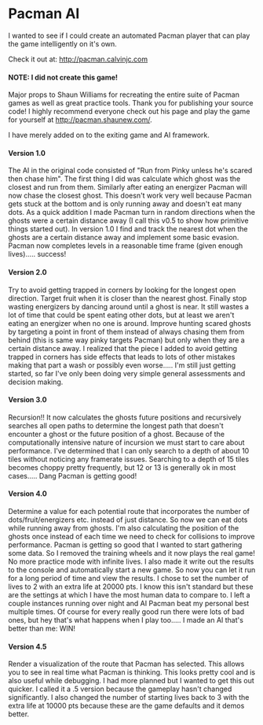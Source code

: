 # Pacman AI

I wanted to see if I could create an automated Pacman player that can play the game intelligently on it's own.

Check it out at: http://pacman.calvinjc.com

#### NOTE: I did not create this game!
Major props to Shaun Williams for recreating the entire suite of Pacman games as well as great practice tools.  Thank you for publishing your source code!  I highly recommend everyone check out his page and play the game for yourself at http://pacman.shaunew.com/.  

I have merely added on to the exiting game and AI framework.


#### Version 1.0
The AI in the original code consisted of "Run from Pinky unless he's scared then chase him".  The first thing I did was calculate which ghost was the closest and run from them.  Similarly after eating an energizer Pacman will now chase the closest ghost.  This doesn't work very well because Pacman gets stuck at the bottom and is only running away and doesn't eat many dots.  As a quick addition I made Pacman turn in random directions when the ghosts were a certain distance away (I call this v0.5 to show how primitive things started out).  In version 1.0 I find and track the nearest dot when the ghosts are a certain distance away and implement some basic evasion.  Pacman now completes levels in a reasonable time frame (given enough lives)..... success!

#### Version 2.0
Try to avoid getting trapped in corners by looking for the longest open direction.  Target fruit when it is closer than the nearest ghost.  Finally stop wasting energizers by dancing around until a ghost is near.  It still wastes a lot of time that could be spent eating other dots, but at least we aren't eating an energizer when no one is around.  Improve hunting scared ghosts by targeting a point in front of them instead of always chasing them from behind (this is same way pinky targets Pacman) but only when they are a certain distance away.  I realized that the piece I added to avoid getting trapped in corners has side effects that leads to lots of other mistakes making that part a wash or possibly even worse..... I'm still just getting started, so far I've only been doing very simple general assessments and decision making.

#### Version 3.0
Recursion!! It now calculates the ghosts future positions and recursively searches all open paths to determine the longest path that doesn't encounter a ghost or the future position of a ghost.  Because of the computationally intensive nature of incursion we must start to care about performance.  I've determined that I can only search to a depth of about 10 tiles without noticing any framerate issues.  Searching to a depth of 15 tiles becomes choppy pretty frequently, but 12 or 13 is generally ok in most cases..... Dang Pacman is getting good!

#### Version 4.0
Determine a value for each potential route that incorporates the number of dots/fruit/energizers etc. instead of just distance.  So now we can eat dots while running away from ghosts.  I'm also calculating the position of the ghosts once instead of each time we need to check for collisions to improve performance. Pacman is getting so good that I wanted to start gathering some data.  So I removed the training wheels and it now plays the real game! No more practice mode with infinite lives.  I also made it write out the results to the console and automatically start a new game.  So now you can let it run for a long period of time and view the results.  I chose to set the number of lives to 2 with an extra life at 20000 pts.  I know this isn't standard but these are the settings at which I have the most human data to compare to.  I left a couple instances running over night and AI Pacman beat my personal best multiple times.  Of course for every really good run there were lots of bad ones, but hey that's what happens when I play too..... I made an AI that's better than me: WIN!

#### Version 4.5
Render a visualization of the route that Pacman has selected.  This allows you to see in real time what Pacman is thinking.  This looks pretty cool and is also useful while debugging.  I had more planned but I wanted to get this out quicker. I called it a .5 version because the gameplay hasn't changed significantly.  I also changed the number of starting lives back to 3 with the extra life at 10000 pts because these are the game defaults and it demos better.
